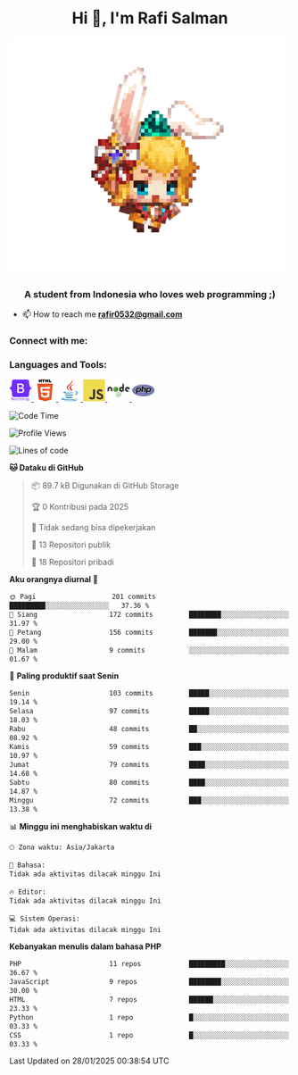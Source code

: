 <h1 align="center">Hi 👋, I'm Rafi Salman</h1>
<img src="img/lp.gif" /> 
<h3 align="center">A student from Indonesia who loves web programming ;)</h3>

- 📫 How to reach me **rafir0532@gmail.com**

<h3 align="left">Connect with me:</h3>
<p align="left">
</p>

<h3 align="left">Languages and Tools:</h3>
<p align="left"> <a href="https://getbootstrap.com" target="_blank" rel="noreferrer"> <img src="https://raw.githubusercontent.com/devicons/devicon/master/icons/bootstrap/bootstrap-plain-wordmark.svg" alt="bootstrap" width="40" height="40"/> </a> <a href="https://www.w3.org/html/" target="_blank" rel="noreferrer"> <img src="https://raw.githubusercontent.com/devicons/devicon/master/icons/html5/html5-original-wordmark.svg" alt="html5" width="40" height="40"/> </a> <a href="https://www.java.com" target="_blank" rel="noreferrer"> <img src="https://raw.githubusercontent.com/devicons/devicon/master/icons/java/java-original.svg" alt="java" width="40" height="40"/> </a> <a href="https://developer.mozilla.org/en-US/docs/Web/JavaScript" target="_blank" rel="noreferrer"> <img src="https://raw.githubusercontent.com/devicons/devicon/master/icons/javascript/javascript-original.svg" alt="javascript" width="40" height="40"/> </a> <a href="https://nodejs.org" target="_blank" rel="noreferrer"> <img src="https://raw.githubusercontent.com/devicons/devicon/master/icons/nodejs/nodejs-original-wordmark.svg" alt="nodejs" width="40" height="40"/> </a> <a href="https://www.php.net" target="_blank" rel="noreferrer"> <img src="https://raw.githubusercontent.com/devicons/devicon/master/icons/php/php-original.svg" alt="php" width="40" height="40"/> </a> </p>

<!--START_SECTION:waka-->
![Code Time](http://img.shields.io/badge/Code%20Time-300%20hrs%2039%20mins-blue)

![Profile Views](http://img.shields.io/badge/Profil%20dilihat-0-blue)

![Lines of code](https://img.shields.io/badge/Sejak%20Hello%20World%20aku%20telah%20menulis-1.6%20million%20baris%20kode-blue)

**🐱 Dataku di GitHub** 

> 📦 89.7 kB Digunakan di GitHub Storage 
 > 
> 🏆 0 Kontribusi pada 2025
 > 
> 🚫 Tidak sedang bisa dipekerjakan
 > 
> 📜 13 Repositori publik 
 > 
> 🔑 18 Repositori pribadi 
 > 
**Aku orangnya diurnal 🐤** 

```text
🌞 Pagi                   201 commits         █████████░░░░░░░░░░░░░░░░   37.36 % 
🌆 Siang                  172 commits         ████████░░░░░░░░░░░░░░░░░   31.97 % 
🌃 Petang                 156 commits         ███████░░░░░░░░░░░░░░░░░░   29.00 % 
🌙 Malam                  9 commits           ░░░░░░░░░░░░░░░░░░░░░░░░░   01.67 % 
```
📅 **Paling produktif saat Senin** 

```text
Senin                    103 commits         █████░░░░░░░░░░░░░░░░░░░░   19.14 % 
Selasa                   97 commits          █████░░░░░░░░░░░░░░░░░░░░   18.03 % 
Rabu                     48 commits          ██░░░░░░░░░░░░░░░░░░░░░░░   08.92 % 
Kamis                    59 commits          ███░░░░░░░░░░░░░░░░░░░░░░   10.97 % 
Jumat                    79 commits          ████░░░░░░░░░░░░░░░░░░░░░   14.68 % 
Sabtu                    80 commits          ████░░░░░░░░░░░░░░░░░░░░░   14.87 % 
Minggu                   72 commits          ███░░░░░░░░░░░░░░░░░░░░░░   13.38 % 
```


📊 **Minggu ini menghabiskan waktu di** 

```text
🕑︎ Zona waktu: Asia/Jakarta

💬 Bahasa: 
Tidak ada aktivitas dilacak minggu Ini

🔥 Editor: 
Tidak ada aktivitas dilacak minggu Ini

💻 Sistem Operasi: 
Tidak ada aktivitas dilacak minggu Ini
```

**Kebanyakan menulis dalam bahasa PHP** 

```text
PHP                      11 repos            █████████░░░░░░░░░░░░░░░░   36.67 % 
JavaScript               9 repos             ████████░░░░░░░░░░░░░░░░░   30.00 % 
HTML                     7 repos             ██████░░░░░░░░░░░░░░░░░░░   23.33 % 
Python                   1 repo              █░░░░░░░░░░░░░░░░░░░░░░░░   03.33 % 
CSS                      1 repo              █░░░░░░░░░░░░░░░░░░░░░░░░   03.33 % 
```




 Last Updated on 28/01/2025 00:38:54 UTC
<!--END_SECTION:waka-->
